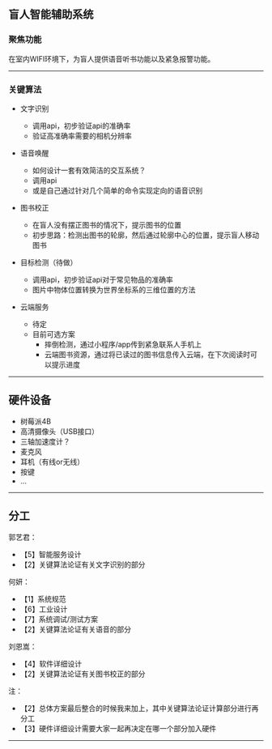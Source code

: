 ## 盲人智能辅助系统
### 聚焦功能

在室内WIFI环境下，为盲人提供语音听书功能以及紧急报警功能。

---

### 关键算法

+ 文字识别 

  + 调用api，初步验证api的准确率
  + 验证高准确率需要的相机分辨率 
    
+ 语音唤醒
  + 如何设计一套有效简洁的交互系统？
  + 调用api
  + 或是自己通过针对几个简单的命令实现定向的语音识别

+ 图书校正
  + 在盲人没有摆正图书的情况下，提示图书的位置
  + 初步思路：检测出图书的轮廓，然后通过轮廓中心的位置，提示盲人移动图书

+ 目标检测（待做）
  + 调用api，初步验证api对于常见物品的准确率
  + 图片中物体位置转换为世界坐标系的三维位置的方法

+ 云端服务
  + 待定
  + 目前可选方案
    + 摔倒检测，通过小程序/app传到紧急联系人手机上
    + 云端图书资源，通过将已读过的图书信息传入云端，在下次阅读时可以提示进度

---
## 硬件设备

+ 树莓派4B
+ 高清摄像头（USB接口）
+ 三轴加速度计？
+ 麦克风
+ 耳机（有线or无线）
+ 按键
+ ...

---
## 分工
郭艺君：
  + 【5】智能服务设计 
  + 【2】关键算法论证有关文字识别的部分

何妍：
  + 【1】系统规范 
  + 【6】工业设计 
  + 【7】系统调试/测试方案 
  + 【2】关键算法论证有关语音的部分

刘恩嵩：
  + 【4】软件详细设计  
  + 【2】关键算法论证有关图书校正的部分

注：
+ 【2】总体方案最后整合的时候我来加上，其中关键算法论证计算部分进行再分工 
+ 【3】硬件详细设计需要大家一起再决定在哪一个部分加入硬件

---
